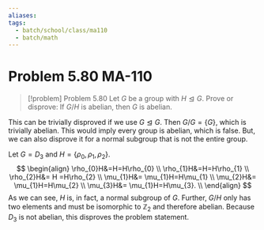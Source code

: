 ```yaml
---
aliases: 
tags:
  - batch/school/class/ma110
  - batch/math
---
```

# Problem 5.80 MA-110

> [!problem] Problem 5.80
> Let $G$ be a group with $H \trianglelefteq G$. Prove or disprove: If $G/H$ is abelian, then $G$ is abelian.

This can be trivially disproved if we use $G \trianglelefteq G$. Then $G/G=\{ G \}$, which is trivially abelian. This would imply every group is abelian, which is false. But, we can also disprove it for a normal subgroup that is not the entire group.

Let $G=D_{3}$ and $H=\{\rho_{0},\rho_{1},\rho_{2}\}$.
$$
\begin{align}
\rho_{0}H&=H=H\rho_{0} \\
\rho_{1}H&=H=H\rho_{1} \\
\rho_{2}H&= H =H\rho_{2} \\
\mu_{1}H&= \mu_{1}H=H\mu_{1} \\
\mu_{2}H&= \mu_{1}H=H\mu_{2} \\
\mu_{3}H&= \mu_{1}H=H\mu_{3}. \\
\end{align}
$$
As we can see, $H$ is, in fact, a normal subgroup of $G$. Further, $G/H$ only has two elements and must be isomorphic to $\mathbb{Z}_{2}$ and therefore abelian. Because $D_{3}$ is not abelian, this disproves the problem statement.